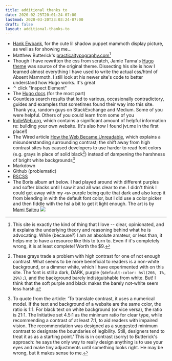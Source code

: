 ```yaml
---
title: additional thanks to
date: 2020-02-25T20:01:24-07:00
lastmod: 2020-03-20T23:03:24-07:00
draft: false
layout: additional-thanks-to
---
```


* [Hank Ewbank](https://dribbble.com/hankewbank), for the cute lil shadow puppet mammoth display picture, as well as for showing me...
* Matthew Butterick's [practicaltypography.com](https://www.practicaltypography.com)[^1]
* Though I have rewritten the css from scratch, Jamie Tanna's [Hugo theme](https://gitlab.com/jamietanna/tale-hugo-jvt.me) was source of the original theme. Dissecting his site is how I learned almost everything I have used to write the actual css/html of Absent Mammoth. I still look at his newer site's code to better understand how Hugo works. It's great
* ⌃ click "Inspect Element"
* The [Hugo docs](https://gohugo.io/documentation/) (for the most part)
* Countless search results that led to various, occasionally contradictory, guides and examples that sometimes found their way into this site. Thank you, random guys on StackExchange and Medium. Some of you were helpful. Others of you could learn from some of you
* [IndieWeb.org](https://www.indieweb.org), which contains a significant amount of helpful information re: building your own website. (It's also how I found jvt.me in the first place!)
* The Wired article [How the Web Became Unreadable](https://www.wired.com/2016/10/how-the-web-became-unreadable/), which explains a misunderstanding surrounding contrast; the shift away from high contrast sites has caused developers to use harder to read font colors (e.g. grays in place of solid black[^2]) instead of dampening the harshness of bright white backgrounds[^3]
* Markdown
* Github (problematic)
* [RSCSS](https://rscss.io)
* The Boris album art below. I had played around with different purples and softer blacks until I saw it and all was clear to me. I didn't think I could get away with my `<a>` purple being quite that dark and also keep it from blending in with the default font color, but I did use a color picker and then fiddle with the hsl a bit to get it light enough. The art is by [Mami Saitou](https://mamisaitou.com)
![](/images/evol-saitou.png)

[^1]:This site is exactly the kind of thing that I love -- clear, opinionated, and it explains the underlying theory and reasoning behind what he is advocating. While (because?) I am an absolute amateur, or less than, it helps me to have a resource like this to turn to. Even if it's completely wrong, it is at least complete! Worth the $9.
[^2]: These grays trade a problem with high contrast for one of not enough contrast. What seems to be more beneficial to readers is a non-white background, or a dimmer white, which I have experimented with on this site. The font is still a dark, DARK, purple (`$default-color: hsl(266, 1%, 29%);`), and the background barely indistguishable from white. But! I think that the soft purple and black makes the barely not-white seem less harsh.
[^3]: To quote from the article: 'To translate contrast, it uses a numerical model. If the text and background of a website are the same color, the ratio is 1:1. For black text on white background (or vice versa), the ratio is 21:1. The Initiative set 4.5:1 as the minimum ratio for clear type, while recommending a contrast of at least 7:1, to aid readers with impaired vision. The recommendation was designed as a suggested minimum contrast to designate the boundaries of legibility. Still, designers tend to treat it as as a starting point.' This is in contrast (sorry) to Butterick's approach: he says the only way to really design anything is to use your eyes and make tiny adjustments until something looks right. He may be wrong, but it makes sense to me.
